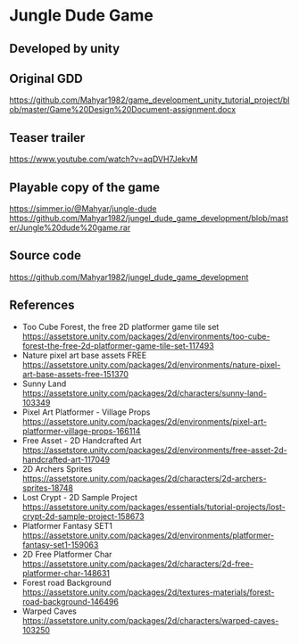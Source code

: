 # Jungle Dude Game
## Developed by unity


## Original GDD
https://github.com/Mahyar1982/game_development_unity_tutorial_project/blob/master/Game%20Design%20Document-assignment.docx

## Teaser trailer
https://www.youtube.com/watch?v=aqDVH7JekvM

## Playable copy of the game
https://simmer.io/@Mahyar/jungle-dude
https://github.com/Mahyar1982/jungel_dude_game_development/blob/master/Jungle%20dude%20game.rar

## Source code
https://github.com/Mahyar1982/jungel_dude_game_development

## References
- Too Cube Forest, the free 2D platformer game tile set
https://assetstore.unity.com/packages/2d/environments/too-cube-forest-the-free-2d-platformer-game-tile-set-117493
- Nature pixel art base assets FREE
https://assetstore.unity.com/packages/2d/environments/nature-pixel-art-base-assets-free-151370
- Sunny Land
https://assetstore.unity.com/packages/2d/characters/sunny-land-103349
- Pixel Art Platformer - Village Props
https://assetstore.unity.com/packages/2d/environments/pixel-art-platformer-village-props-166114
- Free Asset - 2D Handcrafted Art
https://assetstore.unity.com/packages/2d/environments/free-asset-2d-handcrafted-art-117049
- 2D Archers Sprites
https://assetstore.unity.com/packages/2d/characters/2d-archers-sprites-18748
- Lost Crypt - 2D Sample Project
https://assetstore.unity.com/packages/essentials/tutorial-projects/lost-crypt-2d-sample-project-158673
- Platformer Fantasy SET1
https://assetstore.unity.com/packages/2d/environments/platformer-fantasy-set1-159063
- 2D Free Platformer Char
https://assetstore.unity.com/packages/2d/characters/2d-free-platformer-char-148631
- Forest road Background
https://assetstore.unity.com/packages/2d/textures-materials/forest-road-background-146496
- Warped Caves
https://assetstore.unity.com/packages/2d/characters/warped-caves-103250